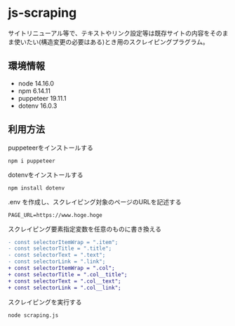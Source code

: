 # js-scraping

サイトリニューアル等で、テキストやリンク設定等は既存サイトの内容をそのまま使いたい(構造変更の必要はある)とき用のスクレイピングプラグラム。

## 環境情報

- node 14.16.0
- npm 6.14.11
- puppeteer 19.11.1
- dotenv 16.0.3


## 利用方法

puppeteerをインストールする

```
npm i puppeteer
```

dotenvをインストールする

```
npm install dotenv
```

.env を作成し、スクレイピング対象のページのURLを記述する

```
PAGE_URL=https://www.hoge.hoge
```

スクレイピング要素指定変数を任意のものに書き換える

```diff
- const selectorItemWrap = ".item";
- const selectorTitle = ".title";
- const selectorText = ".text";
- const selectorLink = ".link";
+ const selectorItemWrap = ".col";
+ const selectorTitle = ".col__title";
+ const selectorText = ".col__text";
+ const selectorLink = ".col__link";
```

スクレイピングを実行する

```
node scraping.js
```
